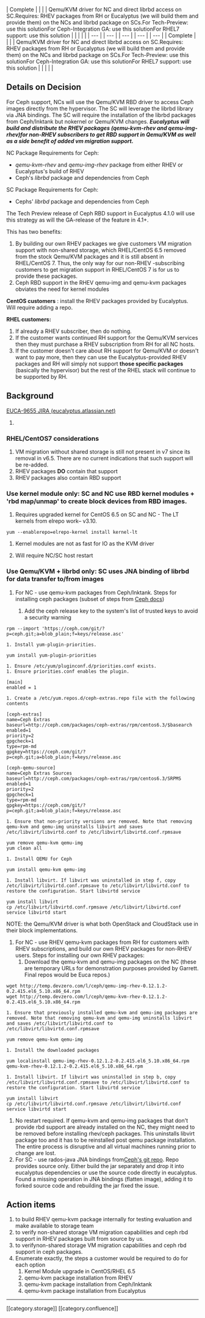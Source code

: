 

| Complete | 
|  | 
| Qemu/KVM driver for NC and direct librbd access on SC.Requires: RHEV packages from RH or Eucalyptus (we will build them and provide them) on the NCs and librbd package on SCs.For Tech-Preview: use this solutionFor Ceph-Integration GA: use this solutionFor RHEL7 support: use this solution | 
|  | 
|  | 
|  --- | 
|  --- | 
|  --- | 
|  --- | 
|  --- | 
| Complete | 
|  | 
| Qemu/KVM driver for NC and direct librbd access on SC.Requires: RHEV packages from RH or Eucalyptus (we will build them and provide them) on the NCs and librbd package on SCs.For Tech-Preview: use this solutionFor Ceph-Integration GA: use this solutionFor RHEL7 support: use this solution | 
|  | 
|  | 


## Details on Decision
For Ceph support, NCs will use the Qemu/KVM RBD driver to access Ceph images directly from the hypervisor. The SC will leverage the librbd library via JNA bindings. The SC will require the installation of the librbd packages from Ceph/Inktank but nokernel or Qemu/KVM changes. **_Eucalyptus will build and distribute the RHEV packages (qemu-kvm-rhev and qemu-img-rhev)for non-RHEV subscribers to get RBD support in Qemu/KVM as well as a side benefit of added vm migration support._** 

NC Package Requirements for Ceph:


*  _qemu-kvm-rhev_  and  _qemu-img-rhev_ package from either RHEV or Eucalyptus's build of RHEV
* Ceph's  _librbd_  package and dependencies from Ceph

SC Package Requirements for Ceph:


* Cephs'  _librbd_  package and dependencies from Ceph

    

    

The Tech Preview release of Ceph RBD support in Eucalyptus 4.1.0 will use this strategy as will the GA-release of the feature in 4.1+.

This has two benefits:


1. By building our own RHEV packages we give customers VM migration support with non-shared storage, which RHEL/CentOS 6.5 removed from the stock Qemu/KVM packages and it is still absent in RHEL/CentOS 7. Thus, the only way for our non-RHEV -subscribing customers to get migration support in RHEL/CentOS 7 is for us to provide these packages.
1. Ceph RBD support in the RHEV qemu-img and qemu-kvm packages obviates the need for kernel modules

 **CentOS customers** : install the RHEV packages provided by Eucalyptus. Will require adding a repo.

 **RHEL customers:** 


1. If already a RHEV subscriber, then do nothing.
1. If the customer wants continued RH support for the Qemu/KVM services then they must purchase a RHEV subscription from RH for all NC hosts.
1. If the customer doesn't care about RH support for Qemu/KVM or doesn't want to pay more, then they can use the Eucalyptus-provided RHEV packages and RH will simply not support  **those specific packages** (basically the hypervisor) but the rest of the RHEL stack will continue to be supported by RH.


## Background
[EUCA-9655 JIRA (eucalyptus.atlassian.net)](https://eucalyptus.atlassian.net/browse/EUCA-9655)




1. 
### RHEL/CentOS7 considerations

1. VM migration without shared storage is still not present in v7 since its removal in v6.5. There are no current indications that such support will be re-added.
1. RHEV packages **DO**  contain that support
1. RHEV packages also contain RBD support




### Use kernel module only: SC and NC use RBD kernel modules + 'rbd map/unmap' to create block devices from RBD images.

1. Requires upgraded kernel for CentOS 6.5 on SC and NC - The LT kernels from elrepo work– v3.10.


```
yum --enablerepo=elrepo-kernel install kernel-lt
```

1. Kernel modules are not as fast for IO as the KVM driver


1. Will require NC/SC host restart




### Use Qemu/KVM + librbd only: SC uses JNA binding of librbd for data transfer to/from images

1. For NC - use qemu-kvm packages from Ceph/Inktank. Steps for installing ceph packages (subset of steps from [Ceph docs](http://ceph.com/docs/master/install/install-vm-cloud/#install-qemu))


    1. Add the ceph release key to the system's list of trusted keys to avoid a security warning


```
rpm --import 'https://ceph.com/git/?p=ceph.git;a=blob_plain;f=keys/release.asc'
```

    1. Install yum-plugin-priorities.


```
yum install yum-plugin-priorities
```

    1. Ensure /etc/yum/pluginconf.d/priorities.conf exists.
    1. Ensure priorities.conf enables the plugin.


```
[main]
enabled = 1
```

    1. Create a /etc/yum.repos.d/ceph-extras.repo file with the following contents


```
[ceph-extras]
name=Ceph Extras
baseurl=http://ceph.com/packages/ceph-extras/rpm/centos6.3/$basearch
enabled=1
priority=2
gpgcheck=1
type=rpm-md
gpgkey=https://ceph.com/git/?p=ceph.git;a=blob_plain;f=keys/release.asc
 
[ceph-qemu-source]
name=Ceph Extras Sources
baseurl=http://ceph.com/packages/ceph-extras/rpm/centos6.3/SRPMS
enabled=1
priority=2
gpgcheck=1
type=rpm-md
gpgkey=https://ceph.com/git/?p=ceph.git;a=blob_plain;f=keys/release.asc
```

    1. Ensure that non-priority versions are removed. Note that removing qemu-kvm and qemu-img uninstalls libvirt and saves /etc/libvirt/libvirtd.conf to /etc/libvirt/libvirtd.conf.rpmsave


```
yum remove qemu-kvm qemu-img
yum clean all
```

    1. Install QEMU for Ceph


```
yum install qemu-kvm qemu-img
```

    1. Install libvirt. If libvirt was uninstalled in step f, copy /etc/libvirt/libvirtd.conf.rpmsave to /etc/libvirt/libvirtd.conf to restore the configuration. Start libvirtd service


```
yum install libvirt
cp /etc/libvirt/libvirtd.conf.rpmsave /etc/libvirt/libvirtd.conf
service libvirtd start
```
NOTE: the Qemu/KVM driver is what both OpenStack and CloudStack use in their block implementations.



    
1. For NC - use RHEV qemu-kvm packages from RH for customers with RHEV subscriptions, and build our own RHEV packages for non-RHEV users. Steps for installing our own RHEV packages:
    1. Download the qemu-kvm and qemu-img packages on the NC (these are temporary URLs for demonstration purposes provided by Garrett. Final repos would be Euca repos.)


```
wget http://temp.devzero.com/l/ceph/qemu-img-rhev-0.12.1.2-0.2.415.el6_5.10.x86_64.rpm
wget http://temp.devzero.com/l/ceph/qemu-kvm-rhev-0.12.1.2-0.2.415.el6_5.10.x86_64.rpm
```

    1. Ensure that previously installed qemu-kvm and qemu-img packages are removed. Note that removing qemu-kvm and qemu-img uninstalls libvirt and saves /etc/libvirt/libvirtd.conf to /etc/libvirt/libvirtd.conf.rpmsave


```
yum remove qemu-kvm qemu-img
```

    1. Install the downloaded packages


```
yum localinstall qemu-img-rhev-0.12.1.2-0.2.415.el6_5.10.x86_64.rpm qemu-kvm-rhev-0.12.1.2-0.2.415.el6_5.10.x86_64.rpm
```

    1. Install libvirt. If libvirt was uninstalled in step b, copy /etc/libvirt/libvirtd.conf.rpmsave to /etc/libvirt/libvirtd.conf to restore the configuration. Start libvirtd service


```
yum install libvirt
cp /etc/libvirt/libvirtd.conf.rpmsave /etc/libvirt/libvirtd.conf
service libvirtd start
```


    
1. No restart required. If qemu-kvm and qemu-img packages that don't provide rbd support are already installed on the NC, they might need to be removed before installing rhev/ceph packages. This uninstalls libvirt package too and it has to be reinstalled post qemu package installation. The entire process is disruptive and all virtual machines running prior to change are lost.
1. For SC - use rados-java JNA bindings from[Ceph's git repo](https://github.com/ceph/rados-java). Repo provides source only. Either build the jar separately and drop it into eucalyptus dependencies or use the source code directly in eucalyptus. Found a missing operation in JNA bindings (flatten image), adding it to forked source code and rebuilding the jar fixed the issue.


## Action items

1.  to build RHEV qemu-kvm package internally for testing evaluation and make available to storage team
1.  to verify non-shared storage VM migration capabilities and ceph rbd support in RHEV packages built from source by us.
1.  to verifynon-shared storage VM migration capabilities and ceph rbd support in ceph packages.
1. Enumerate exactly, the steps a customer would be required to do for each option
    1. Kernel Module upgrade in CentOS/RHEL 6.5
    1. qemu-kvm package installation from RHEV
    1. qemu-kvm package installation from Ceph/Inktank
    1. qemu-kvm package installation from Eucalyptus

    



*****

[[category.storage]] 
[[category.confluence]] 
